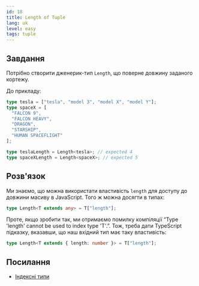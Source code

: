 ```yaml
---
id: 18
title: Length of Tuple
lang: uk
level: easy
tags: tuple
---
```


## Завдання

Потрібно створити дженерик-тип `Length`, що поверне довжину заданого кортежу.

До прикладу:

```ts
type tesla = ["tesla", "model 3", "model X", "model Y"];
type spaceX = [
  "FALCON 9",
  "FALCON HEAVY",
  "DRAGON",
  "STARSHIP",
  "HUMAN SPACEFLIGHT"
];

type teslaLength = Length<tesla>; // expected 4
type spaceXLength = Length<spaceX>; // expected 5
```

## Розв'язок

Ми знаємо, що можна використати властивість `length` для доступу до довжини масиву в JavaScript.
Того ж можна досягти в типах:

```ts
type Length<T extends any> = T["length"];
```

Проте, якщо зробити так, ми отримаємо помилку компіляції “Type 'length' cannot be used to index type 'T'.”.
Тож, треба дати TypeScript підказку, вказавши, що наш вхідний тип має таку властивість:

```ts
type Length<T extends { length: number }> = T["length"];
```

## Посилання

- [Індексні типи](https://www.typescriptlang.org/docs/handbook/2/indexed-access-types.html)

